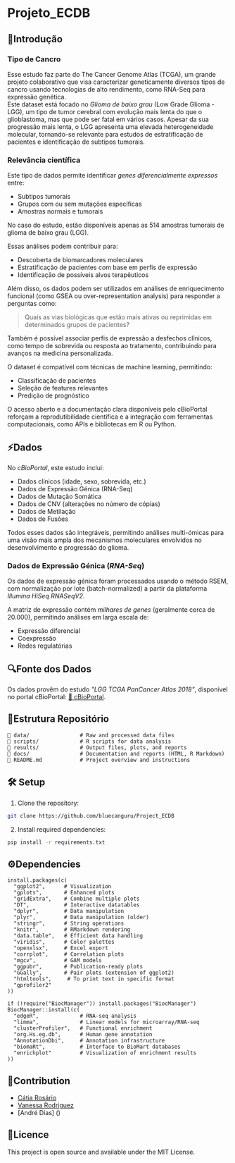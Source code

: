 # Projeto_ECDB
## 🧬Introdução

### Tipo de Cancro  
Esse estudo faz parte do The Cancer Genome Atlas (TCGA), um grande projeto colaborativo que visa caracterizar geneticamente diversos tipos de cancro usando tecnologias de alto rendimento, como RNA-Seq para expressão genética.  
Este dataset está focado no *Glioma de baixo grau* (Low Grade Glioma - LGG), um tipo de tumor cerebral com evolução mais lenta do que o glioblastoma, mas que pode ser fatal em vários casos. 
Apesar da sua progressão mais lenta, o LGG apresenta uma elevada heterogeneidade molecular, tornando-se relevante para estudos de estratificação de pacientes e identificação de subtipos tumorais.  

### Relevância científica  
Este tipo de dados permite identificar *genes diferencialmente expressos* entre:  
- Subtipos tumorais
- Grupos com ou sem mutações específicas
- Amostras normais e tumorais

No caso do estudo, estão disponíveis apenas as 514 amostras tumorais de glioma de baixo grau (LGG).  

Essas análises podem contribuir para:  
- Descoberta de biomarcadores moleculares  
- Estratificação de pacientes com base em perfis de expressão  
- Identificação de possíveis alvos terapêuticos  

Além disso, os dados podem ser utilizados em análises de enriquecimento funcional (como GSEA ou over-representation analysis) para responder a perguntas como:  

> Quais as vias biológicas que estão mais ativas ou reprimidas em determinados grupos de pacientes?  

Também é possível associar perfis de expressão a desfechos clínicos, como tempo de sobrevida ou resposta ao tratamento, contribuindo para avanços na medicina personalizada.  

O dataset é compatível com técnicas de machine learning, permitindo:  
- Classificação de pacientes  
- Seleção de features relevantes  
- Predição de prognóstico 

O acesso aberto e a documentação clara disponíveis pelo cBioPortal reforçam a reprodutibilidade científica e a integração com ferramentas computacionais, como APIs e bibliotecas em R ou Python.


## ⚡Dados   
No *cBioPortal*, este estudo inclui:  
- Dados clínicos (idade, sexo, sobrevida, etc.)  
- Dados de Expressão Génica (RNA-Seq)  
- Dados de Mutação Somática  
- Dados de CNV (alterações no número de cópias)  
- Dados de Metilação 
- Dados de Fusões 

Todos esses dados são integráveis, permitindo análises multi-ómicas para uma visão mais ampla dos mecanismos moleculares envolvidos no desenvolvimento e progressão do glioma.  

### Dados de Expressão Génica (*RNA-Seq*)  
Os dados de expressão génica foram processados usando o método RSEM, com normalização por lote (batch-normalized) a partir da plataforma *Illumina HiSeq RNASeqV2*.  

A matriz de expressão contém *milhares de genes* (geralmente cerca de 20.000), permitindo análises em larga escala de:  
- Expressão diferencial  
- Coexpressão  
- Redes regulatórias 

## 🔍Fonte dos Dados
Os dados provêm do estudo *"LGG TCGA PanCancer Atlas 2018"*, disponível no portal cBioPortal: [🔗 cBioPortal](https://www.cbioportal.org/study/summary?id=lgg_tcga_pan_can_atlas_2018).  

## 📖Estrutura Repositório
    📂 data/                # Raw and processed data files
    📂 scripts/             # R scripts for data analysis
    📂 results/             # Output files, plots, and reports
    📂 docs/                # Documentation and reports (HTML, R Markdown)
    📄 README.md            # Project overview and instructions

## 🛠 Setup
1. Clone the repository:
```bash
git clone https://github.com/bluecanguru/Project_ECDB
```
2. Install required dependencies:
```bash
pip install -r requirements.txt
```

## ⚙️Dependencies
```{r}
install.packages(c(
  "ggplot2",      # Visualization
  "gplots",       # Enhanced plots
  "gridExtra",    # Combine multiple plots
  "DT",           # Interactive datatables
  "dplyr",        # Data manipulation
  "plyr",         # Data manipulation (older)
  "stringr",      # String operations
  "knitr",        # RMarkdown rendering
  "data.table",   # Efficient data handling
  "viridis",      # Color palettes
  "openxlsx",     # Excel export
  "corrplot",     # Correlation plots
  "mgcv",         # GAM models
  "ggpubr",       # Publication-ready plots
  "GGally",       # Pair plots (extension of ggplot2)
  "htmltools",     # To print text in specific format
  "gprofiler2"
))
```

```{r}
if (!require("BiocManager")) install.packages("BiocManager")
BiocManager::install(c(
  "edgeR",             # RNA-seq analysis
  "limma",             # Linear models for microarray/RNA-seq
  "clusterProfiler",   # Functional enrichment
  "org.Hs.eg.db",      # Human gene annotation
  "AnnotationDbi",     # Annotation infrastructure
  "biomaRt",           # Interface to BioMart databases
  "enrichplot"         # Visualization of enrichment results
))
```

## 📝Contribution
- [Cátia Rosário](https://github.com/bluecanguru)
- [Vanessa Rodriguez](https://github.com/VaneBR)
- [André Dias] ()

## 📜Licence
This project is open source and available under the MIT License.